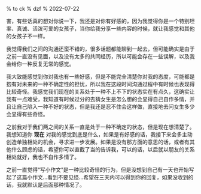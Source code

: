 % to ck
% dzf
% 2022-07-22

害，有些话真的想对你说一下，我还是对你有好感的，因为我觉得你是一个特别坦率、真诚、活泼可爱的女孩子，当你给我分享一些内容的时候，就让我感觉和其他的女孩子不一样。

我觉得我们之间的沟通还蛮不错的，很多话题都能聊到一起去，但可能确实是由于之前一直没有见面，以及没有太多的共同经历，所以可能会存在一些误解，以及我会给你一种反复无常的感觉。

我大致能感觉到你对我也有一些好感，但是不能完全清楚你对我的态度，可能都是抱有对未来的一种不确定性的担忧，所以我在这段时间沟通过程中有时候也表现得比较奇怪。我感觉我们现在的关系处于一种不上不下的状态实在有点久，这确实让我有一点难受，我知道有时候过分的去猜女生是怎么想的会显得自己自作多情，并且让自己陷入一种不好的状态，但是我还是忍不住会这样做，直接地去问女生多少会显得有些奇怪。

之前我对于我们两之间的关系一直是处于一种不确定的状态，但是现在想清楚了。我想知道你 __现在__ 对我的感觉到底是什么，如果是有好感的话，我接下来会多主动创造单独相处的机会，寻求进一步发展。如果是没有那方面的意思的话，或者有其他什么顾虑的话，希望你可以直截了当的告诉我，可以的话，以后就以朋友的关系相处就好，我也不自作多情了。

之前一直觉得“写小作文”是一种比较奇怪的行为，但是没想到自己有一天也开始写起了这篇小作文...看到不要见怪...希望在三天内可以得到你的回复，如果没收到的话，我就默认是后面那种情况了。
